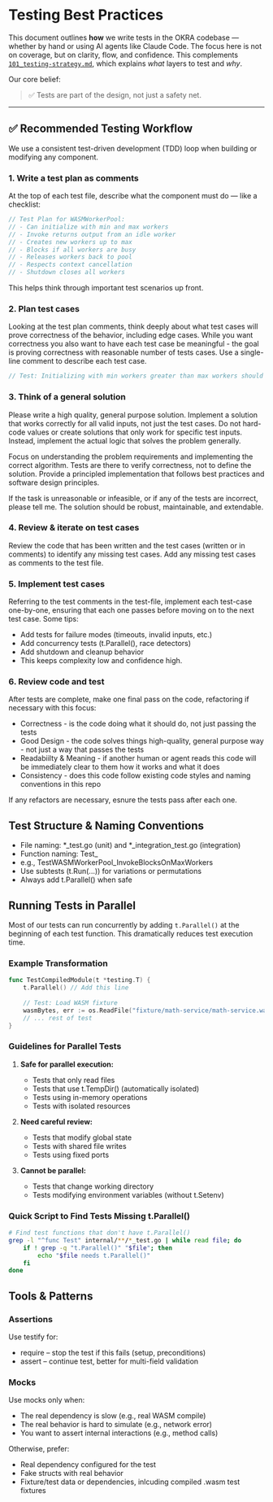 # Testing Best Practices

This document outlines **how** we write tests in the OKRA codebase — whether by hand or using AI agents like Claude Code. The focus here is not on coverage, but on clarity, flow, and confidence. This complements [`101_testing-strategy.md`](./101_testing-strategy.md), which explains *what* layers to test and *why*.

Our core belief:  
> ✅ Tests are part of the design, not just a safety net.

---

## ✅ Recommended Testing Workflow

We use a consistent test-driven development (TDD) loop when building or modifying any component.

### 1. Write a test plan as comments

At the top of each test file, describe what the component must do — like a checklist:

```go
// Test Plan for WASMWorkerPool:
// - Can initialize with min and max workers
// - Invoke returns output from an idle worker
// - Creates new workers up to max
// - Blocks if all workers are busy
// - Releases workers back to pool
// - Respects context cancellation
// - Shutdown closes all workers
```

This helps think through important test scenarios up front.  

### 2. Plan test cases
Looking at the test plan comments, think deeply about what test cases will prove correctness of the behavior, including edge cases.  While you want correctness you also want to have each test case be meaningful - the goal is proving correctness with reasonable number of tests cases. Use a single-line comment to describe each test case.

``` go
// Test: Initializing with min workers greater than max workers should return an error
```

### 3. Think of a general solution
Please write a high quality, general purpose solution. Implement a solution that works correctly for all valid inputs, not just the test cases. Do not hard-code values or create solutions that only work for specific test inputs. Instead, implement the actual logic that solves the problem generally.

Focus on understanding the problem requirements and implementing the correct algorithm. Tests are there to verify correctness, not to define the solution. Provide a principled implementation that follows best practices and software design principles.

If the task is unreasonable or infeasible, or if any of the tests are incorrect, please tell me. The solution should be robust, maintainable, and extendable.

### 4. Review & iterate on test cases
Review the code that has been written and the test cases (written or in comments) to identify any missing test cases.  Add any missing test cases as comments to the test file.

### 5. Implement test cases
Referring to the test comments in the test-file, implement each test-case one-by-one, ensuring that each one passes before moving on to the next test case.
Some tips:
* Add tests for failure modes (timeouts, invalid inputs, etc.)
* Add concurrency tests (t.Parallel(), race detectors)
* Add shutdown and cleanup behavior
* This keeps complexity low and confidence high.

### 6. Review code and test
After tests are complete, make one final pass on the code, refactoring if necessary with this focus:
* Correctness - is the code doing what it should do, not just passing the tests
* Good Design - the code solves things high-quality, general purpose way - not just a way that passes the tests
* Readabiilty & Meaning - if another human or agent reads this code will be immediately clear to them how it works and what it does
* Consistency - does this code follow existing code styles and naming conventions in this repo

If any refactors are necessary, esnure the tests pass after each one.

## Test Structure & Naming Conventions
* File naming: *_test.go (unit) and *_integration_test.go (integration)
* Function naming: Test<Component>_<Behavior>
* e.g., TestWASMWorkerPool_InvokeBlocksOnMaxWorkers
* Use subtests (t.Run(...)) for variations or permutations
* Always add t.Parallel() when safe

## Running Tests in Parallel

Most of our tests can run concurrently by adding `t.Parallel()` at the beginning of each test function. This dramatically reduces test execution time.

### Example Transformation

```go
func TestCompiledModule(t *testing.T) {
    t.Parallel() // Add this line
    
    // Test: Load WASM fixture
    wasmBytes, err := os.ReadFile("fixture/math-service/math-service.wasm")
    // ... rest of test
}
```

### Guidelines for Parallel Tests

1. **Safe for parallel execution:**
   - Tests that only read files
   - Tests that use t.TempDir() (automatically isolated)
   - Tests using in-memory operations
   - Tests with isolated resources

2. **Need careful review:**
   - Tests that modify global state
   - Tests with shared file writes
   - Tests using fixed ports

3. **Cannot be parallel:**
   - Tests that change working directory
   - Tests modifying environment variables (without t.Setenv)

### Quick Script to Find Tests Missing t.Parallel()

```bash
# Find test functions that don't have t.Parallel()
grep -l "^func Test" internal/**/*_test.go | while read file; do
    if ! grep -q "t.Parallel()" "$file"; then
        echo "$file needs t.Parallel()"
    fi
done
```

## Tools & Patterns

### Assertions
Use testify for:
* require – stop the test if this fails (setup, preconditions)
* assert – continue test, better for multi-field validation

### Mocks
Use mocks only when:
* The real dependency is slow (e.g., real WASM compile)
* The real behavior is hard to simulate (e.g., network error)
* You want to assert internal interactions (e.g., method calls)

Otherwise, prefer:
* Real dependency configured for the test
* Fake structs with real behavior
* Fixture/test data or dependencies, inlcuding compiled .wasm test fixtures
